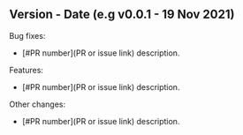 Version - Date
(e.g v0.0.1 - 19 Nov 2021)
------------

Bug fixes:

* [#PR number](PR or issue link) description.

Features:

* [#PR number](PR or issue link) description.

Other changes:

* [#PR number](PR or issue link) description.
